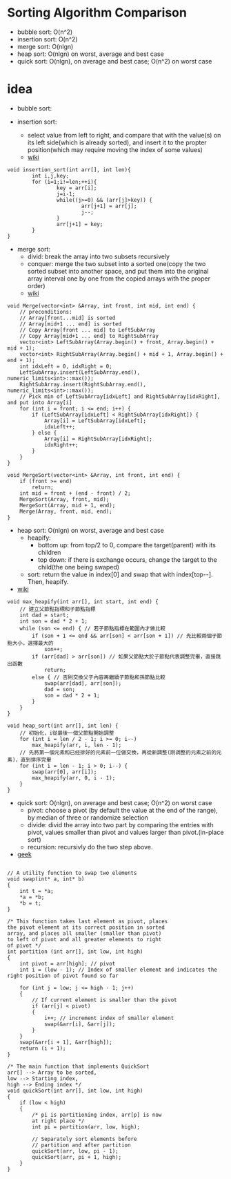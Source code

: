 # Sorting Algorithm Comparison
- bubble sort: O(n^2)
- insertion sort: O(n^2)
- merge sort: O(nlgn) 
- heap sort: O(nlgn) on worst, average and best case
- quick sort: O(nlgn), on average and best case; O(n^2) on worst case

# idea
- bubble sort:  

- insertion sort:  
    - select value from left to right, and compare that with the value(s) on its left side(which is already sorted), and insert it to the propter position(which may require moving the index of some values)
    - [wiki](https://zh.wikipedia.org/wiki/%E6%8F%92%E5%85%A5%E6%8E%92%E5%BA%8F)
```
void insertion_sort(int arr[], int len){
        int i,j,key;
        for (i=1;i!=len;++i){
                key = arr[i];
                j=i-1;
                while((j>=0) && (arr[j]>key)) {
                        arr[j+1] = arr[j];
                        j--;
                }
                arr[j+1] = key;
        }
}
```      
- merge sort:  
    - divid: break the array into two subsets recursively  
    - conquer: merge the two subset into a sorted one(copy the two sorted subset into another space, and put them into the original array interval one by one from the copied arrays with the proper order)  
    - [wiki](https://zh.wikipedia.org/wiki/%E5%BD%92%E5%B9%B6%E6%8E%92%E5%BA%8F)
```
void Merge(vector<int> &Array, int front, int mid, int end) {
    // preconditions:
    // Array[front...mid] is sorted
    // Array[mid+1 ... end] is sorted
    // Copy Array[front ... mid] to LeftSubArray
    // Copy Array[mid+1 ... end] to RightSubArray
    vector<int> LeftSubArray(Array.begin() + front, Array.begin() + mid + 1);
    vector<int> RightSubArray(Array.begin() + mid + 1, Array.begin() + end + 1);
    int idxLeft = 0, idxRight = 0;
    LeftSubArray.insert(LeftSubArray.end(), numeric_limits<int>::max());
    RightSubArray.insert(RightSubArray.end(), numeric_limits<int>::max());
    // Pick min of LeftSubArray[idxLeft] and RightSubArray[idxRight], and put into Array[i]
    for (int i = front; i <= end; i++) {
        if (LeftSubArray[idxLeft] < RightSubArray[idxRight]) {
            Array[i] = LeftSubArray[idxLeft];
            idxLeft++;
        } else {
            Array[i] = RightSubArray[idxRight];
            idxRight++;
        }
    }
}

void MergeSort(vector<int> &Array, int front, int end) {
    if (front >= end)
        return;
    int mid = front + (end - front) / 2;
    MergeSort(Array, front, mid);
    MergeSort(Array, mid + 1, end);
    Merge(Array, front, mid, end);
}
```
- heap sort: O(nlgn) on worst, average and best case
    - heapify: 
        - bottom up: from top/2 to 0, compare the target(parent) with its children  
        - top down: if there is exchange occurs, change the target to the child(the one being swaped)
    - sort: return the value in index[0] and swap that with index[top--]. Then, heapify.
- [wiki](https://zh.wikipedia.org/wiki/%E5%A0%86%E6%8E%92%E5%BA%8F)

```
void max_heapify(int arr[], int start, int end) {
    // 建立父節點指標和子節點指標
    int dad = start;
    int son = dad * 2 + 1;
    while (son <= end) { // 若子節點指標在範圍內才做比較
        if (son + 1 <= end && arr[son] < arr[son + 1]) // 先比較兩個子節點大小，選擇最大的
            son++;
        if (arr[dad] > arr[son]) // 如果父節點大於子節點代表調整完畢，直接跳出函數
            return;
        else { // 否則交換父子內容再繼續子節點和孫節點比較
            swap(arr[dad], arr[son]);
            dad = son;
            son = dad * 2 + 1;
        }
    }
}

void heap_sort(int arr[], int len) {
    // 初始化，i從最後一個父節點開始調整
    for (int i = len / 2 - 1; i >= 0; i--)
        max_heapify(arr, i, len - 1);
    // 先將第一個元素和已经排好的元素前一位做交換，再從新調整(刚调整的元素之前的元素)，直到排序完畢
    for (int i = len - 1; i > 0; i--) {
        swap(arr[0], arr[i]);
        max_heapify(arr, 0, i - 1);
    }
}

```
- quick sort: O(nlgn), on average and best case; O(n^2) on worst case
    - pivot: choose a pivot (by default the value at the end of the range), by median of three or randomize selection
    - divide: divid the array into two part by comparing the entries with pivot, values smaller than pivot and values larger than pivot.(in-place sort)
    - recursion: recursivly do the two step above.
- [geek](https://www.geeksforgeeks.org/quick-sort/)
```

// A utility function to swap two elements
void swap(int* a, int* b)
{
    int t = *a;
    *a = *b;
    *b = t;
}
 
/* This function takes last element as pivot, places
the pivot element at its correct position in sorted
array, and places all smaller (smaller than pivot)
to left of pivot and all greater elements to right
of pivot */
int partition (int arr[], int low, int high)
{
    int pivot = arr[high]; // pivot
    int i = (low - 1); // Index of smaller element and indicates the right position of pivot found so far
 
    for (int j = low; j <= high - 1; j++)
    {
        // If current element is smaller than the pivot
        if (arr[j] < pivot)
        {
            i++; // increment index of smaller element
            swap(&arr[i], &arr[j]);
        }
    }
    swap(&arr[i + 1], &arr[high]);
    return (i + 1);
}
 
/* The main function that implements QuickSort
arr[] --> Array to be sorted,
low --> Starting index,
high --> Ending index */
void quickSort(int arr[], int low, int high)
{
    if (low < high)
    {
        /* pi is partitioning index, arr[p] is now
        at right place */
        int pi = partition(arr, low, high);
 
        // Separately sort elements before
        // partition and after partition
        quickSort(arr, low, pi - 1);
        quickSort(arr, pi + 1, high);
    }
}
``` 

